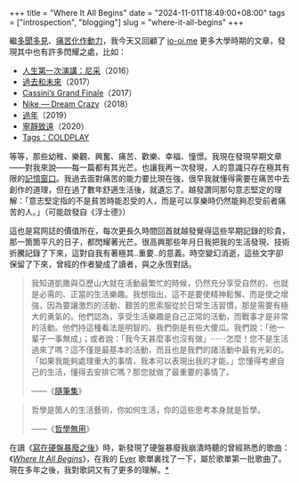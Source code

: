 +++
title = "Where It All Begins"
date = "2024-11-01T18:49:00+08:00"
tags = ["introspection", "blogging"]
slug = "where-it-all-begins"
+++

繼[多聞多見](/life/to-learn-and-to-see/)、[痛苦化作動力](/life/pain-as-the-efficient-cause/)，我今天又回顧了 [io-oi.me](https://io-oi.me) 更多大學時期的文章，發現其中也有許多閃耀之處，比如：

- [人生第一次演講：尼采](/life/the-first-speech-friedrich-nietzsche/)（2016）
- [過去和未來](/life/notnow/)（2017）
- [Cassini’s Grand Finale](/life/cassinis-grand-finale/)（2017）
- [Nike — Dream Crazy](/life/nike-dream-crazy/)（2018）
- [過年](/life/the-spring-festival/)（2019）
- [寧靜致遠](/life/peace/)（2020）
- [Tags：COLDPLAY](/tags/coldplay/)

等等，那些幼稚、樂觀、興奮、痛苦、歡樂、幸福、憧憬。我現在發現早期文章——對我來說——每一篇都有其光芒。也讓我再一次發現，人的意識只存在極其有限的[記憶窗口](https://reuixiy.notion.site/726c9fab7f1d472ea4ef55d05213d496)。我過去面對痛苦的能力要比現在強，很早我就懂得需要在痛苦中去創作的道理，但在過了數年舒適生活後，就遺忘了。越發讚同那句意志堅定的理解：「意志堅定指的不是貧苦時能忍受的人，而是可以享樂時仍然能夠忍受前者痛苦的人。」（可能啟發自《浮士德》）

這也是寫网誌的價值所在，每次更長久時間回首就越發覺得這些早期記錄的珍貴，那一箇箇平凡的日子，都閃耀著光芒。很高興那些年月日我把我的生活發現、技術折騰記錄了下來，這對自我有著極其..重要..的意義。時空變幻消逝，這些文字卻保留了下來，曾經的作者變成了讀者，與之永恆對話。

> 我知道凱撒與亞歷山大就在活動最繁忙的時候，仍然充分享受自然的、也就是必需的、正當的生活樂趣。我想指出，這不是要使精神鬆懈、而是使之增強，因為要讓激烈的活動、艱苦的思索服從於日常生活習慣，那是需要有極大的勇氣的。他們認為，享受生活樂趣是自己正常的活動，而戰事才是非常的活動。他們持這種看法是明智的。我們倒是有些大傻瓜。我們說：「他一輩子一事無成」；或者說：「我今天甚麼事也沒有做」⋯⋯怎麼！您不是生活過來了嗎？這不僅是最基本的活動，而且也是我們的諸活動中最有光彩的。「如果我能夠處理重大的事情，我本可以表現出我的才能。」您懂得考慮自己的生活，懂得去安排它嗎？那您就做了最重要的事情了。
>
> ——《[隨筆集](https://reuixiy.notion.site/f333eb84a3004a708f700ecfa55ebcee)》

> 哲學是箇人的生活藝術，你如何生活，你的這些思考本身就是哲學。
>
> ——《[哲學無用](https://reuixiy.notion.site/cbe01e09364a4f8d82550bbbf5cbb960)》

在讀《[寫在硬盤暴廢之後](/tech/the-importance-of-data-backup/)》時，新發現了硬盤暴廢我崩潰時聽的曾經熟悉的歌曲：《[_Where It All Begins_](https://music.youtube.com/watch?v=nFqZ1zMcJL8)》，在我的 [Ever](https://reuixiy.notion.site/e597fe40a3c64047bd935109438b3bdb#14a58fe2d7334385a854016dbafc0d29) 歌單裏找了一下，屬於歌單第一批歌曲了。現在多年之後，我對歌詞又有了更多的理解。[*](https://reuixiy.notion.site/131c9131ed4f80499671feae2a27db21)